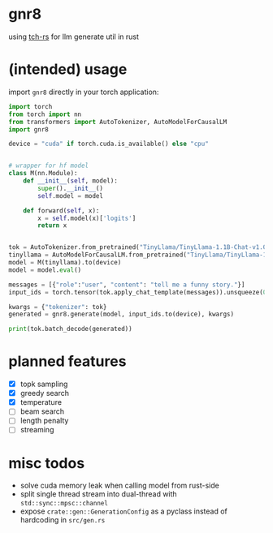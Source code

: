 # gnr8

using [tch-rs](https://github.com/LaurentMazare/tch-rs) for llm generate util in rust


# (intended) usage

import `gnr8` directly in your torch application:

```python
import torch
from torch import nn
from transformers import AutoTokenizer, AutoModelForCausalLM
import gnr8

device = "cuda" if torch.cuda.is_available() else "cpu"


# wrapper for hf model 
class M(nn.Module):
    def __init__(self, model):
        super().__init__()
        self.model = model

    def forward(self, x):
        x = self.model(x)['logits']
        return x 


tok = AutoTokenizer.from_pretrained("TinyLlama/TinyLlama-1.1B-Chat-v1.0")
tinyllama = AutoModelForCausalLM.from_pretrained("TinyLlama/TinyLlama-1.1B-Chat-v1.0")
model = M(tinyllama).to(device)
model = model.eval()

messages = [{"role":"user", "content": "tell me a funny story."}]
input_ids = torch.tensor(tok.apply_chat_template(messages)).unsqueeze(0)

kwargs = {"tokenizer": tok}
generated = gnr8.generate(model, input_ids.to(device), kwargs)

print(tok.batch_decode(generated))
```

# planned features
- [x] topk sampling
- [x] greedy search
- [x] temperature
- [ ] beam search
- [ ] length penalty
- [ ] streaming

# misc todos 
* solve cuda memory leak when calling model from rust-side 
* split single thread stream into dual-thread with `std::sync::mpsc::channel`
* expose `crate::gen::GenerationConfig` as a pyclass instead of hardcoding in `src/gen.rs` 

